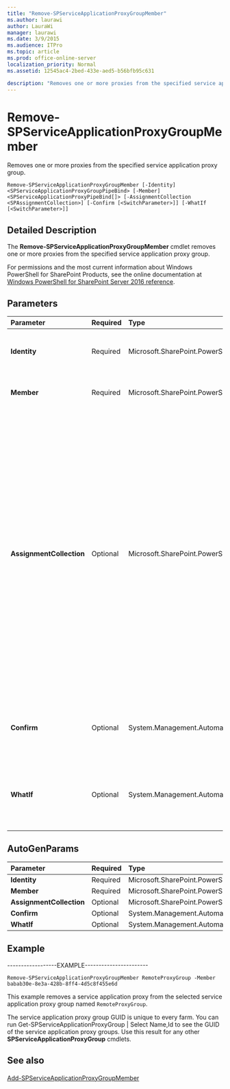 ```yaml
---
title: "Remove-SPServiceApplicationProxyGroupMember"
ms.author: laurawi
author: LauraWi
manager: laurawi
ms.date: 3/9/2015
ms.audience: ITPro
ms.topic: article
ms.prod: office-online-server
localization_priority: Normal
ms.assetid: 12545ac4-2bed-433e-aed5-b56bfb95c631

description: "Removes one or more proxies from the specified service application proxy group."
---
```


# Remove-SPServiceApplicationProxyGroupMember

Removes one or more proxies from the specified service application proxy group.
  
```
Remove-SPServiceApplicationProxyGroupMember [-Identity] <SPServiceApplicationProxyGroupPipeBind> [-Member] <SPServiceApplicationProxyPipeBind[]> [-AssignmentCollection <SPAssignmentCollection>] [-Confirm [<SwitchParameter>]] [-WhatIf [<SwitchParameter>]]
```

## Detailed Description

The **Remove-SPServiceApplicationProxyGroupMember** cmdlet removes one or more proxies from the specified service application proxy group. 
  
For permissions and the most current information about Windows PowerShell for SharePoint Products, see the online documentation at [Windows PowerShell for SharePoint Server 2016 reference](https://go.microsoft.com/fwlink/p/?LinkId=671715).
  
## Parameters

|**Parameter**|**Required**|**Type**|**Description**|
|:-----|:-----|:-----|:-----|
|**Identity** <br/> |Required  <br/> |Microsoft.SharePoint.PowerShell.SPServiceApplicationProxyGroupPipeBind  <br/> |Specifies the identity of the service application proxy group from which to remove the member or members.  <br/> |
|**Member** <br/> |Required  <br/> |Microsoft.SharePoint.PowerShell.SPServiceApplicationProxyPipeBind[]  <br/> |Specifies the member or members to remove from the service application proxy group.  <br/> |
|**AssignmentCollection** <br/> |Optional  <br/> |Microsoft.SharePoint.PowerShell.SPAssignmentCollection  <br/> |Manages objects for the purpose of proper disposal. Use of objects, such as **SPWeb** or **SPSite**, can use large amounts of memory and use of these objects in Windows PowerShell scripts requires proper memory management. Using the **SPAssignment** object, you can assign objects to a variable and dispose of the objects after they are needed to free up memory. When **SPWeb**, **SPSite**, or **SPSiteAdministration** objects are used, the objects are automatically disposed of if an assignment collection or the **Global** parameter is not used.  <br/> > [!NOTE]> When the **Global** parameter is used, all objects are contained in the global store. If objects are not immediately used, or disposed of by using the **Stop-SPAssignment** command, an out-of-memory scenario can occur.           |
|**Confirm** <br/> |Optional  <br/> |System.Management.Automation.SwitchParameter  <br/> |Prompts you for confirmation before executing the command. For more information, type the following command: **get-help about_commonparameters** <br/> |
|**WhatIf** <br/> |Optional  <br/> |System.Management.Automation.SwitchParameter  <br/> |Displays a message that describes the effect of the command instead of executing the command. For more information, type the following command: **get-help about_commonparameters** <br/> |
   
## AutoGenParams

|**Parameter**|**Required**|**Type**|**Description**|
|:-----|:-----|:-----|:-----|
|**Identity** <br/> |Required  <br/> |Microsoft.SharePoint.PowerShell.SPServiceApplicationProxyGroupPipeBind  <br/> ||
|**Member** <br/> |Required  <br/> |Microsoft.SharePoint.PowerShell.SPServiceApplicationProxyPipeBind[]  <br/> ||
|**AssignmentCollection** <br/> |Optional  <br/> |Microsoft.SharePoint.PowerShell.SPAssignmentCollection  <br/> ||
|**Confirm** <br/> |Optional  <br/> |System.Management.Automation.SwitchParameter  <br/> ||
|**WhatIf** <br/> |Optional  <br/> |System.Management.Automation.SwitchParameter  <br/> ||
   
## Example

------------------EXAMPLE-----------------------
  
```
Remove-SPServiceApplicationProxyGroupMember RemoteProxyGroup -Member babab30e-8e3a-428b-8ff4-4d5c8f455e6d
```

This example removes a service application proxy from the selected service application proxy group named  `RemoteProxyGroup`.
  
The service application proxy group GUID is unique to every farm. You can run Get-SPServiceApplicationProxyGroup | Select Name,Id to see the GUID of the service application proxy groups. Use this result for any other **SPServiceApplicationProxyGroup** cmdlets. 
  
## See also

#### 

[Add-SPServiceApplicationProxyGroupMember](add-spserviceapplicationproxygroupmember.md)

